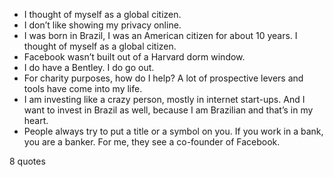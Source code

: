  - I thought of myself as a global citizen.
 - I don’t like showing my privacy online.
 - I was born in Brazil, I was an American citizen for about 10 years. I thought of myself as a global citizen.
 - Facebook wasn’t built out of a Harvard dorm window.
 - I do have a Bentley. I do go out.
 - For charity purposes, how do I help? A lot of prospective levers and tools have come into my life.
 - I am investing like a crazy person, mostly in internet start-ups. And I want to invest in Brazil as well, because I am Brazilian and that’s in my heart.
 - People always try to put a title or a symbol on you. If you work in a bank, you are a banker. For me, they see a co-founder of Facebook.

8 quotes